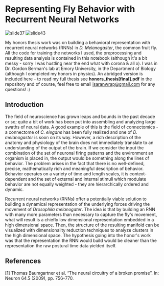 
# Representing Fly Behavior with Recurrent Neural Networks 

<p align=”center”>
  
![slide37](https://user-images.githubusercontent.com/30949122/90708986-06595400-e250-11ea-93e3-2da4f8970556.gif)
![slide43](https://user-images.githubusercontent.com/30949122/90708882-cabe8a00-e24f-11ea-92c9-230f56cf553d.gif)

</p>

My honors thesis work was on building a behavioral representation with recurrent neural networks (RNNs) in *D. Melanogaster*, the common fruit fly. 
All the code for training the networks I used, the preprocessing and resulting data analysis is contained in this notebook 
(although it's a bit messy - sorry I was hustling near the end what with corona & all x). I was in Dr. Gordon Berman's lab at Emory University,
in the Department of Biology (although I completed my honors in physics). An abridged version is included here - to read my full thesis see **honors_thesis[final].pdf** in the repository and of course, feel free to email isaranwrap@gmail.com for any questions! :) 



## Introduction

The field of neuroscience has grown leaps and bounds in the past decade or so; 
quite a bit of work has been put into assembling and analyzing large swaths of neural data.
A good example of this is the field of connectomics - a connectome of *C. elegans* has been fully realized and one of *D. melanogaster* is soon on its way. However, a rich description of the anatomy and physiology of the brain does not immediately translate to an understanding of the output of the brain. If we consider the input the combination of the set of neuronal firing patterns and the environment an organism is placed in, the output would be something along the lines of behavior. The problem arises in the fact that there is no well-defined, precise, mathematically rich and meaningful description of behavior. Behavior operates on a variety of time and length scales, it is context-dependent and the set of external and internal stimuli which modulate behavior are not equally weighted - they are hierarchically ordered and dynamic. 

Recurrent neural networks (RNNs) offer a potentially viable solution to building a dynamical representation of the underlying forces driving the movement of *Drosophila melanogater*. The idea is that by building an RNN with many more parameters than necessary to capture the fly's movement, what will result is a chiefly low dimensional representation embedded in a high dimensional space. Then, the structure of the resulting manifold can be visualized with dimensionality reduction techniques to analyze clusters in the high dimensional space. The hypothesis going into the honor's work was that the representation the RNN would build would be cleaner than the representation the raw postural time data yielded itself.


## References
<a id = "1"> [1] </a>
Thomas Baumgartner et al. “The neural circuitry of a broken promise”.
In: Neuron 64.5 (2009), pp. 756–770.
